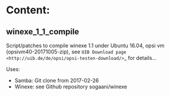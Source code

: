 Content:
========

winexe_1_1_compile
------------------

Script/patches to compile winexe 1.1 under Ubuntu 16.04, opsi vm (opsivm40-20171005-zip), see `UIB Download page <http://uib.de/de/opsi/opsi-testen-download/>`_ for details...

Uses:

- Samba:  Git clone from 2017-02-26
- Winexe: see Github repository sogaani/winexe